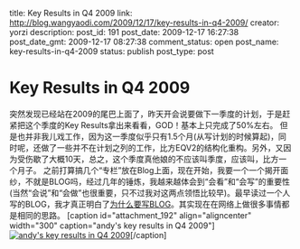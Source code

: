 title: Key Results in Q4 2009
link: http://blog.wangyaodi.com/2009/12/17/key-results-in-q4-2009/
creator: yorzi
description: 
post_id: 191
post_date: 2009-12-17 16:27:38
post_date_gmt: 2009-12-17 08:27:38
comment_status: open
post_name: key-results-in-q4-2009
status: publish
post_type: post

# Key Results in Q4 2009

突然发现已经站在2009的尾巴上面了，昨天开会说要做下一季度的计划，于是赶紧把这个季度的Key Results拿出来看看，GOD！基本上只完成了50%左右。 但是也并非我儿戏工作，因为这一季度似乎只有1.5个月(从写计划的时候算起)，同时呢，还做了一些并不在计划之列的工作，比方EQV2的结构化重构。另外，又因为受伤歇了大概10天，总之，这个季度真他娘的不应该叫季度，应该叫，比方一个月子。 之前打算搞几个“专栏”放在Blog上面，现在开始，我要一个一个揭开面纱，不就是BLOG吗，经过几年的锤炼，我越来越体会到“会看”和“会写”的重要性(当然“会说”和“会做”也很重要，只不过我对这两点领悟比较早)。最早读过一个人写的BLOG，我才真正明白了[为什么要写BLOG](http://mindhacks.cn/2009/02/15/why-you-should-start-blogging-now/)。其实现在在网络上做很多事情都是相同的思路。 [caption id="attachment_192" align="aligncenter" width="300" caption="andy\'s key results in Q4 2009"][![andy's key results in Q4 2009](/wp-content/uploads/2009/12/andys-key-results.-300x225.png)](http://blog.wangyaodi.com/2009/12/17/key-results-in-q4-2009/andys-key-results/)[/caption]